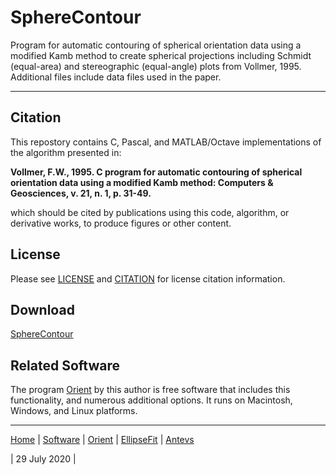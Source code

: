 # SphereContour
Program for automatic contouring of spherical orientation data using a modified Kamb method to create spherical projections including Schmidt (equal-area) and stereographic (equal-angle) plots from Vollmer, 1995. Additional files include data files used in the paper. 

---

## Citation
This repostory contains C, Pascal, and MATLAB/Octave implementations of the algorithm presented in:

__Vollmer, F.W., 1995. C program for automatic contouring of spherical 
orientation data using a modified Kamb method: Computers & Geosciences, 
v. 21, n. 1, p. 31-49.__

which should be cited by publications using this code, algorithm, or derivative 
works, to produce figures or other content. 

## License
Please see [LICENSE](LICENSE.md) and [CITATION](CITATION.md) for license citation information.

## Download

[SphereContour](https://github.com/vollmerf/spherecontour)

## Related Software
The program [Orient](https://vollmerf.github.io/orient/) by this author is free software that includes this functionality, and numerous additional options. It runs on Macintosh, Windows, and Linux platforms. 

--- 

[Home](https://vollmerf.github.io/) | [Software](https://vollmerf.github.io/software/) | [Orient](https://vollmerf.github.io/orient/) | [EllipseFit](https://vollmerf.github.io/ellipsefit/) | [Antevs](https://vollmerf.github.io/antevs/)

| 29 July 2020 |